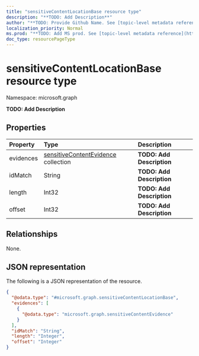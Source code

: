```yaml
---
title: "sensitiveContentLocationBase resource type"
description: "**TODO: Add Description**"
author: "**TODO: Provide Github Name. See [topic-level metadata reference](https://msgo.azurewebsites.net/add/document/guidelines/metadata.html#topic-level-metadata)**"
localization_priority: Normal
ms.prod: "**TODO: Add MS prod. See [topic-level metadata reference](https://msgo.azurewebsites.net/add/document/guidelines/metadata.html#topic-level-metadata)**"
doc_type: resourcePageType
---
```


# sensitiveContentLocationBase resource type

Namespace: microsoft.graph



**TODO: Add Description**

## Properties
|Property|Type|Description|
|:---|:---|:---|
|evidences|[sensitiveContentEvidence](../resources/sensitivecontentevidence.md) collection|**TODO: Add Description**|
|idMatch|String|**TODO: Add Description**|
|length|Int32|**TODO: Add Description**|
|offset|Int32|**TODO: Add Description**|

## Relationships
None.

## JSON representation
The following is a JSON representation of the resource.
<!-- {
  "blockType": "resource",
  "@odata.type": "microsoft.graph.sensitiveContentLocationBase"
}
-->
``` json
{
  "@odata.type": "#microsoft.graph.sensitiveContentLocationBase",
  "evidences": [
    {
      "@odata.type": "microsoft.graph.sensitiveContentEvidence"
    }
  ],
  "idMatch": "String",
  "length": "Integer",
  "offset": "Integer"
}
```

